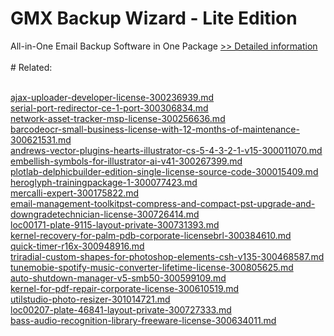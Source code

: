# GMX Backup Wizard - Lite Edition
All-in-One Email Backup Software in One Package
[>> Detailed information](https://secure.shareit.com/shareit/product.html?productid=300982522&affiliateid=200057808)<br/><br/># Related:

<br />[ajax-uploader-developer-license-300236939.md](https://github.com/downloadplanet/downloadplanet/blob/main/ajax-uploader-developer-license-300236939.md)<br />[serial-port-redirector-ce-1-port-300306834.md](https://github.com/downloadplanet/downloadplanet/blob/main/serial-port-redirector-ce-1-port-300306834.md)<br />[network-asset-tracker-msp-license-300256636.md](https://github.com/downloadplanet/downloadplanet/blob/main/network-asset-tracker-msp-license-300256636.md)<br />[barcodeocr-small-business-license-with-12-months-of-maintenance-300621531.md](https://github.com/downloadplanet/downloadplanet/blob/main/barcodeocr-small-business-license-with-12-months-of-maintenance-300621531.md)<br />[andrews-vector-plugins-hearts-illustrator-cs-5-4-3-2-1-v15-300011070.md](https://github.com/downloadplanet/downloadplanet/blob/main/andrews-vector-plugins-hearts-illustrator-cs-5-4-3-2-1-v15-300011070.md)<br />[embellish-symbols-for-illustrator-ai-v41-300267399.md](https://github.com/downloadplanet/downloadplanet/blob/main/embellish-symbols-for-illustrator-ai-v41-300267399.md)<br />[plotlab-delphicbuilder-edition-single-license-source-code-300015409.md](https://github.com/downloadplanet/downloadplanet/blob/main/plotlab-delphicbuilder-edition-single-license-source-code-300015409.md)<br />[heroglyph-trainingpackage-1-300077423.md](https://github.com/downloadplanet/downloadplanet/blob/main/heroglyph-trainingpackage-1-300077423.md)<br />[mercalli-expert-300175822.md](https://github.com/downloadplanet/downloadplanet/blob/main/mercalli-expert-300175822.md)<br />[email-management-toolkitpst-compress-and-compact-pst-upgrade-and-downgradetechnician-license-300726414.md](https://github.com/downloadplanet/downloadplanet/blob/main/email-management-toolkitpst-compress-and-compact-pst-upgrade-and-downgradetechnician-license-300726414.md)<br />[loc00171-plate-9115-layout-private-300731393.md](https://github.com/downloadplanet/downloadplanet/blob/main/loc00171-plate-9115-layout-private-300731393.md)<br />[kernel-recovery-for-palm-pdb-corporate-licensebrl-300384610.md](https://github.com/downloadplanet/downloadplanet/blob/main/kernel-recovery-for-palm-pdb-corporate-licensebrl-300384610.md)<br />[quick-timer-r16x-300948916.md](https://github.com/downloadplanet/downloadplanet/blob/main/quick-timer-r16x-300948916.md)<br />[triradial-custom-shapes-for-photoshop-elements-csh-v135-300468587.md](https://github.com/downloadplanet/downloadplanet/blob/main/triradial-custom-shapes-for-photoshop-elements-csh-v135-300468587.md)<br />[tunemobie-spotify-music-converter-lifetime-license-300805625.md](https://github.com/downloadplanet/downloadplanet/blob/main/tunemobie-spotify-music-converter-lifetime-license-300805625.md)<br />[auto-shutdown-manager-v5-smb50-300599109.md](https://github.com/downloadplanet/downloadplanet/blob/main/auto-shutdown-manager-v5-smb50-300599109.md)<br />[kernel-for-pdf-repair-corporate-license-300610519.md](https://github.com/downloadplanet/downloadplanet/blob/main/kernel-for-pdf-repair-corporate-license-300610519.md)<br />[utilstudio-photo-resizer-301014721.md](https://github.com/downloadplanet/downloadplanet/blob/main/utilstudio-photo-resizer-301014721.md)<br />[loc00207-plate-46841-layout-private-300727333.md](https://github.com/downloadplanet/downloadplanet/blob/main/loc00207-plate-46841-layout-private-300727333.md)<br />[bass-audio-recognition-library-freeware-license-300634011.md](https://github.com/downloadplanet/downloadplanet/blob/main/bass-audio-recognition-library-freeware-license-300634011.md)